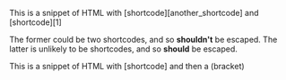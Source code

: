 This is a snippet of HTML with [shortcode][another_shortcode] and \[shortcode\]\[1\] 

The former could be two shortcodes, and so **shouldn't** be escaped. The latter is unlikely to be shortcodes, and so **should** be escaped.

This is a snippet of HTML with [shortcode] and then a (bracket) 
